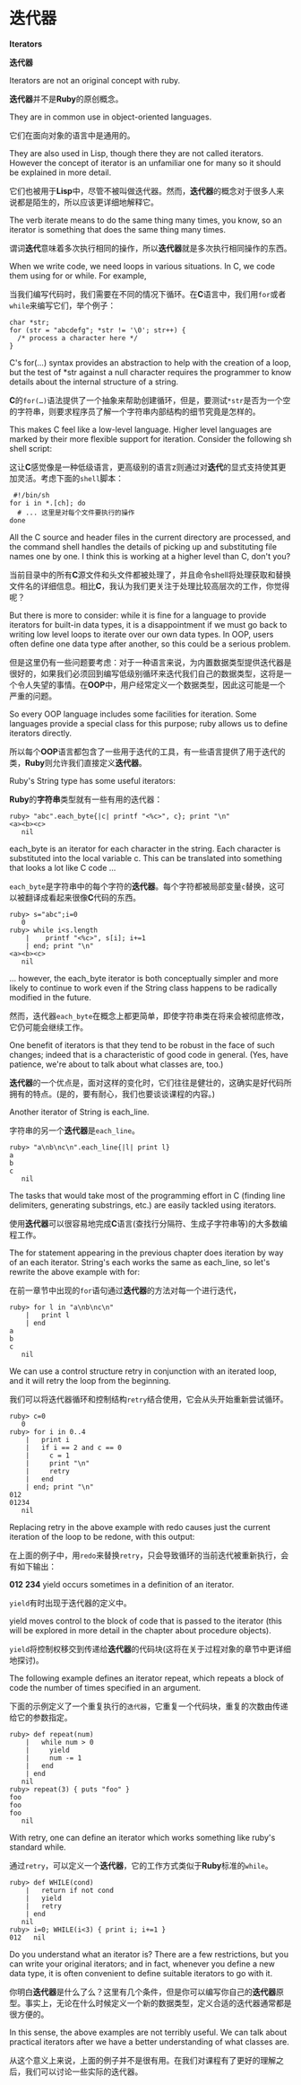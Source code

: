 # 迭代器
**Iterators**

**迭代器**

Iterators are not an original concept with ruby. 

**迭代器**并不是**Ruby**的原创概念。

They are in common use in object-oriented languages. 

它们在面向对象的语言中是通用的。

They are also used in Lisp, though there they are not called iterators. However the concept of iterator is an unfamiliar one for many so it should be explained in more detail.

它们也被用于**Lisp**中，尽管不被叫做迭代器。然而，**迭代器**的概念对于很多人来说都是陌生的，所以应该更详细地解释它。

The verb iterate means to do the same thing many times, you know, so an iterator is something that does the same thing many times.

谓词**迭代**意味着多次执行相同的操作，所以**迭代器**就是多次执行相同操作的东西。

When we write code, we need loops in various situations. In C, we code them using for or while. For example,

当我们编写代码时，我们需要在不同的情况下循环。在**C**语言中，我们用`for`或者`while`来编写它们，举个例子：

```
char *str;
for (str = "abcdefg"; *str != '\0'; str++) {
  /* process a character here */
}
```

C's for(...) syntax provides an abstraction to help with the creation of a loop, but the test of *str against a null character requires the programmer to know details about the internal structure of a string. 

**C**的`for(…)`语法提供了一个抽象来帮助创建循环，但是，要测试`*str`是否为一个空的字符串，则要求程序员了解一个字符串内部结构的细节究竟是怎样的。

This makes C feel like a low-level language. Higher level languages are marked by their more flexible support for iteration. Consider the following sh shell script:

这让**C**感觉像是一种低级语言，更高级别的语言z则通过对**迭代**的显式支持使其更加灵活。考虑下面的`shell`脚本：

```
 #!/bin/sh
for i in *.[ch]; do
  # ... 这里是对每个文件要执行的操作
done
```

All the C source and header files in the current directory are processed, and the command shell handles the details of picking up and substituting file names one by one. I think this is working at a higher level than C, don't you?

当前目录中的所有**C**源文件和头文件都被处理了，并且命令shell将处理获取和替换文件名的详细信息。相比**C**，我认为我们更关注于处理比较高层次的工作，你觉得呢？

But there is more to consider: while it is fine for a language to provide iterators for built-in data types, it is a disappointment if we must go back to writing low level loops to iterate over our own data types. In OOP, users often define one data type after another, so this could be a serious problem.

但是这里仍有一些问题要考虑：对于一种语言来说，为内置数据类型提供迭代器是很好的，如果我们必须回到编写低级别循环来迭代我们自己的数据类型，这将是一个令人失望的事情。在**OOP**中，用户经常定义一个数据类型，因此这可能是一个严重的问题。

So every OOP language includes some facilities for iteration. Some languages provide a special class for this purpose; ruby allows us to define iterators directly.

所以每个**OOP**语言都包含了一些用于迭代的工具，有一些语言提供了用于迭代的类，**Ruby**则允许我们直接定义**迭代器**。

Ruby's String type has some useful iterators:

**Ruby**的**字符串**类型就有一些有用的迭代器：

```
ruby> "abc".each_byte{|c| printf "<%c>", c}; print "\n"
<a><b><c>
   nil
```

each_byte is an iterator for each character in the string. Each character is substituted into the local variable c. This can be translated into something that looks a lot like C code ...

`each_byte`是字符串中的每个字符的**迭代器**。每个字符都被局部变量`c`替换，这可以被翻译成看起来很像**C**代码的东西。

```
ruby> s="abc";i=0
   0
ruby> while i<s.length
    |    printf "<%c>", s[i]; i+=1
    | end; print "\n"
<a><b><c>
   nil
```

... however, the each_byte iterator is both conceptually simpler and more likely to continue to work even if the String class happens to be radically modified in the future. 

然而，迭代器`each_byte`在概念上都更简单，即使字符串类在将来会被彻底修改，它仍可能会继续工作。

One benefit of iterators is that they tend to be robust in the face of such changes; indeed that is a characteristic of good code in general. (Yes, have patience, we're about to talk about what classes are, too.)

**迭代器**的一个优点是，面对这样的变化时，它们往往是健壮的，这确实是好代码所拥有的特点。(是的，要有耐心，我们也要谈谈课程的内容。)

Another iterator of String is each_line.

字符串的另一个**迭代器**是`each_line`。

```
ruby> "a\nb\nc\n".each_line{|l| print l}
a
b
c
   nil
```

The tasks that would take most of the programming effort in C (finding line delimiters, generating substrings, etc.) are easily tackled using iterators.

使用**迭代器**可以很容易地完成**C**语言(查找行分隔符、生成子字符串等)的大多数编程工作。

The for statement appearing in the previous chapter does iteration by way of an each iterator. String's each works the same as each_line, so let's rewrite the above example with for:

在前一章节中出现的`for`语句通过**迭代器**的方法对每一个进行迭代，

```
ruby> for l in "a\nb\nc\n"
    |   print l 
    | end
a
b
c
   nil
```

We can use a control structure retry in conjunction with an iterated loop, and it will retry the loop from the beginning.

我们可以将迭代器循环和控制结构`retry`结合使用，它会从头开始重新尝试循环。

```
ruby> c=0
   0
ruby> for i in 0..4
    |   print i
    |   if i == 2 and c == 0
    |     c = 1
    |     print "\n"
    |     retry
    |   end
    | end; print "\n"
012
01234
   nil
```

Replacing retry in the above example with redo causes just the current iteration of the loop to be redone, with this output:

在上面的例子中，用`redo`来替换`retry`，只会导致循环的当前迭代被重新执行，会有如下输出：

**012**
**234**
yield occurs sometimes in a definition of an iterator. 

`yield`有时出现于迭代器的定义中。

yield moves control to the block of code that is passed to the iterator (this will be explored in more detail in the chapter about procedure objects). 

`yield`将控制权移交到传递给**迭代器**的代码块(这将在关于过程对象的章节中更详细地探讨)。

The following example defines an iterator repeat, which repeats a block of code the number of times specified in an argument.

下面的示例定义了一个重复执行的`迭代器`，它重复一个代码块，重复的次数由传递给它的参数指定。

```
ruby> def repeat(num)
    |   while num > 0
    |     yield
    |     num -= 1
    |   end
    | end
   nil
ruby> repeat(3) { puts "foo" }
foo
foo
foo
   nil
```

With retry, one can define an iterator which works something like ruby's standard while.

通过`retry`，可以定义一个**迭代器**，它的工作方式类似于**Ruby**标准的`while`。

```
ruby> def WHILE(cond)
    |   return if not cond
    |   yield
    |   retry
    | end
   nil
ruby> i=0; WHILE(i<3) { print i; i+=1 }
012   nil
```

Do you understand what an iterator is? There are a few restrictions, but you can write your original iterators; and in fact, whenever you define a new data type, it is often convenient to define suitable iterators to go with it. 

你明白**迭代器**是什么了么？这里有几个条件，但是你可以编写你自己的**迭代器**原型。事实上，无论在什么时候定义一个新的数据类型，定义合适的迭代器通常都是很方便的。

In this sense, the above examples are not terribly useful. We can talk about practical iterators after we have a better understanding of what classes are.

从这个意义上来说，上面的例子并不是很有用。在我们对课程有了更好的理解之后，我们可以讨论一些实际的迭代器。